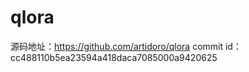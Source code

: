 
# qlora

源码地址：https://github.com/artidoro/qlora
commit id：cc488110b5ea23594a418daca7085000a9420625



